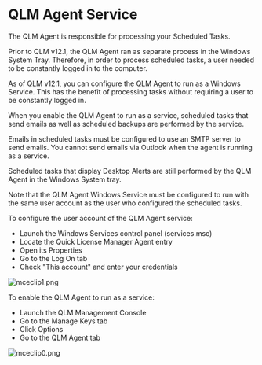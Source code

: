 # QLM Agent Service

The QLM Agent is responsible for processing your Scheduled Tasks.

Prior to QLM v12.1, the QLM Agent ran as separate process in the Windows System Tray. Therefore, in order to process scheduled tasks, a user needed to be constantly logged in to the computer.

As of QLM v12.1, you can configure the QLM Agent to run as a Windows Service. This has the benefit of processing tasks without requiring a user to be constantly logged in.

When you enable the QLM Agent to run as a service, scheduled tasks that send emails as well as scheduled backups are performed by the service.

Emails in scheduled tasks must be configured to use an SMTP server to send emails. You cannot send emails via Outlook when the agent is running as a service.

Scheduled tasks that display Desktop Alerts are still performed by the QLM Agent in the Windows System tray.

Note that the QLM Agent Windows Service must be configured to run with the same user account as the user who configured the scheduled tasks.

To configure the user account of the QLM Agent service:

* Launch the Windows Services control panel (services.msc)
* Locate the Quick License Manager Agent entry
* Open its Properties
* Go to the Log On tab
* Check "This account" and enter your credentials

![mceclip1.png](https://support.soraco.co/hc/article\_attachments/360043115732/mceclip1.png)

&#x20;

To enable the QLM Agent to run as a service:

* Launch the QLM Management Console
* Go to the Manage Keys tab
* Click Options
* Go to the QLM Agent tab

&#x20;

![mceclip0.png](https://support.soraco.co/hc/article\_attachments/360043115612/mceclip0.png)
